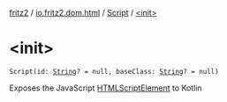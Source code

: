 [fritz2](../../index.md) / [io.fritz2.dom.html](../index.md) / [Script](index.md) / [&lt;init&gt;](./-init-.md)

# &lt;init&gt;

`Script(id: `[`String`](https://kotlinlang.org/api/latest/jvm/stdlib/kotlin/-string/index.html)`? = null, baseClass: `[`String`](https://kotlinlang.org/api/latest/jvm/stdlib/kotlin/-string/index.html)`? = null)`

Exposes the JavaScript [HTMLScriptElement](https://developer.mozilla.org/en/docs/Web/API/HTMLScriptElement) to Kotlin

